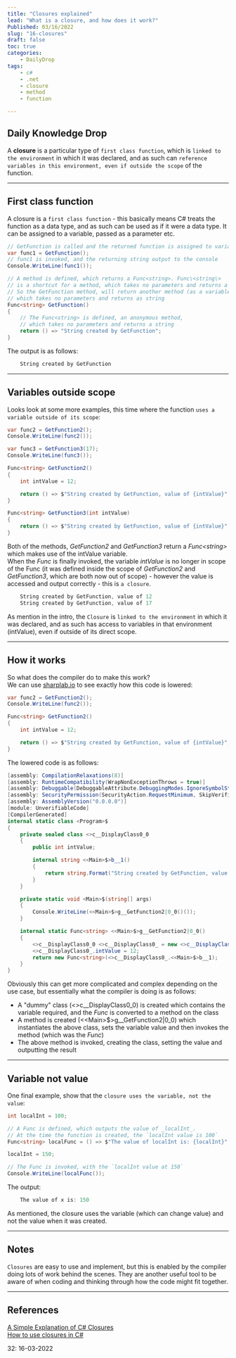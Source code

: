 ```yaml
---
title: "Closures explained"
lead: "What is a closure, and how does it work?"
Published: 03/16/2022
slug: "16-closures"
draft: false
toc: true
categories:
    - DailyDrop
tags:
    - c#
    - .net
    - closure
    - method
    - function

---
```


## Daily Knowledge Drop

A **closure** is a particular type of `first class function`, which is `linked to the environment` in which it was declared, and as such can `reference variables in this environment, even if outside the scope` of the function.


---

## First class function

A closure is a `first class function` - this basically means C# treats the function as a data type, and as such can be used as if it were a data type. It can be assigned to a variable, passed as a parameter etc.

``` csharp
// GetFunction is called and the returned function is assigned to variable func1
var func1 = GetFunction();
// func1 is invoked, and the returning string output to the console
Console.WriteLine(func1());

// A method is defined, which returns a Func<string>. Func\<string\> 
// is a shortcut for a method, which takes no parameters and returns a string. 
// So the GetFunction method, will return another method (as a variable), 
// which takes no parameters and returns as string
Func<string> GetFunction()
{
    // The Func<string> is defined, an anonymous method, 
    // which takes no parameters and returns a string
    return () => "String created by GetFunction";
}
```

The output is as follows:

``` powershell
    String created by GetFunction
```

---

## Variables outside scope

Looks look at some more examples, this time where the function `uses a variable outside of its scope`:

``` csharp
var func2 = GetFunction2();
Console.WriteLine(func2());

var func3 = GetFunction3(17);
Console.WriteLine(func3());

Func<string> GetFunction2()
{
    int intValue = 12;

    return () => $"String created by GetFunction, value of {intValue}";
}

Func<string> GetFunction3(int intValue)
{
    return () => $"String created by GetFunction, value of {intValue}";
}
```

Both of the methods, _GetFunction2_ and _GetFunction3_ return a _Func\<string\>_ which makes use of the intValue variable.  
When the _Func_ is finally invoked, the variable _intValue_ is no longer in scope of the Func (it was defined inside the scope of _GetFunction2_ and _GetFunction3_, which are both now out of scope) - however the value is accessed and output correctly - this is `a closure`.

``` powershell
    String created by GetFunction, value of 12
    String created by GetFunction, value of 17
```

As mention in the intro, the `Closure` is `linked to the environment` in which it was declared, and as such has access to variables in that environment (intValue), even if outside of its direct scope.

---

## How it works

So what does the compiler do to make this work?  
We can use [sharplab.io](https://sharplab.io) to see exactly how this code is lowered:

``` csharp
var func2 = GetFunction2();
Console.WriteLine(func2());

Func<string> GetFunction2()
{
    int intValue = 12;

    return () => $"String created by GetFunction, value of {intValue}";
}
```


The lowered code is as follows:

``` csharp
[assembly: CompilationRelaxations(8)]
[assembly: RuntimeCompatibility(WrapNonExceptionThrows = true)]
[assembly: Debuggable(DebuggableAttribute.DebuggingModes.IgnoreSymbolStoreSequencePoints)]
[assembly: SecurityPermission(SecurityAction.RequestMinimum, SkipVerification = true)]
[assembly: AssemblyVersion("0.0.0.0")]
[module: UnverifiableCode]
[CompilerGenerated]
internal static class <Program>$
{
    private sealed class <>c__DisplayClass0_0
    {
        public int intValue;

        internal string <<Main>$>b__1()
        {
            return string.Format("String created by GetFunction, value of {0}", intValue);
        }
    }

    private static void <Main>$(string[] args)
    {
        Console.WriteLine(<<Main>$>g__GetFunction2|0_0()());
    }

    internal static Func<string> <<Main>$>g__GetFunction2|0_0()
    {
        <>c__DisplayClass0_0 <>c__DisplayClass0_ = new <>c__DisplayClass0_0();
        <>c__DisplayClass0_.intValue = 12;
        return new Func<string>(<>c__DisplayClass0_.<<Main>$>b__1);
    }
}
```

Obviously this can get more complicated and complex depending on the use case, but essentially what the compiler is doing is as follows:
- A "dummy" class (<>c__DisplayClass0_0) is created which contains the variable required, and the _Func_ is converted to a method on the class
- A method is created (\<\<Main>$>g__GetFunction2|0_0) which instantiates the above class, sets the variable value and then invokes the method (which was the _Func_)
- The above method is invoked, creating the class, setting the value and outputting the result

---

## Variable not value

One final example, show that the `closure uses the variable, not the value`:

``` csharp
int localInt = 100;

// A Func is defined, which outputs the value of _localInt_. 
// At the time the function is created, the `localInt value is 100`
Func<string> localFunc = () => $"The value of localInt is: {localInt}";

localInt = 150;

// The Func is invoked, with the `localInt value at 150`
Console.WriteLine(localFunc());
```

The output:

``` powershell
    The value of x is: 150
```

As mentioned, the closure uses the variable (which can change value) and not the value when it was created.

---

## Notes

`Closures` are easy to use and implement, but this is enabled by the compiler doing lots of work behind the scenes. They are another useful tool to be aware of when coding and thinking through how the code might fit together.

---

## References
[A Simple Explanation of C# Closures](https://www.simplethread.com/c-closures-explained/)  
[How to use closures in C#](https://www.infoworld.com/article/3620248/how-to-use-closures-in-csharp.html)

<?# DailyDrop ?>32: 16-03-2022<?#/ DailyDrop ?>
